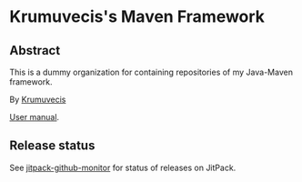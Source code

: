 # Krumuvecis's Maven Framework

## Abstract

This is a dummy organization for containing repositories of my Java-Maven framework.

By [Krumuvecis](https://github.com/Krumuvecis)

[User manual](../manual.md).


## Release status

See [jitpack-github-monitor](https://github.com/KruMF/jitpack-github-monitor) for status of releases on JitPack.
